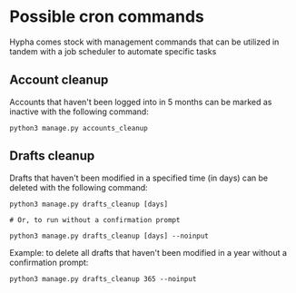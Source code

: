 # Possible cron commands

Hypha comes stock with management commands that can be utilized in tandem with a job scheduler to automate specific tasks

## Account cleanup

Accounts that haven't been logged into in 5 months can be marked as inactive with the following command:

```shell
python3 manage.py accounts_cleanup
```

## Drafts cleanup

Drafts that haven't been modified in a specified time (in days) can be deleted with the following command:

```shell
python3 manage.py drafts_cleanup [days]

# Or, to run without a confirmation prompt

python3 manage.py drafts_cleanup [days] --noinput
```

Example: to delete all drafts that haven't been modified in a year without a confirmation prompt:

```shell
python3 manage.py drafts_cleanup 365 --noinput
```
